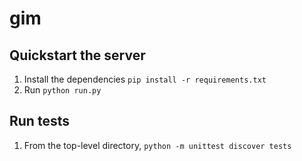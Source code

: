 # gim

## Quickstart the server
1. Install the dependencies `pip install -r requirements.txt`
2. Run `python run.py`

## Run tests
1. From the top-level directory, `python -m unittest discover tests`
